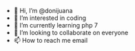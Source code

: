 - 👋 Hi, I’m @donijuana
- 👀 I’m interested in coding
- 🌱 I’m currently learning php 7
- 💞️ I’m looking to collaborate on everyone
- 📫 How to reach me email

<!---
donijuana/donijuana is a ✨ special ✨ repository because its `README.md` (this file) appears on your GitHub profile.
You can click the Preview link to take a look at your changes.
--->
